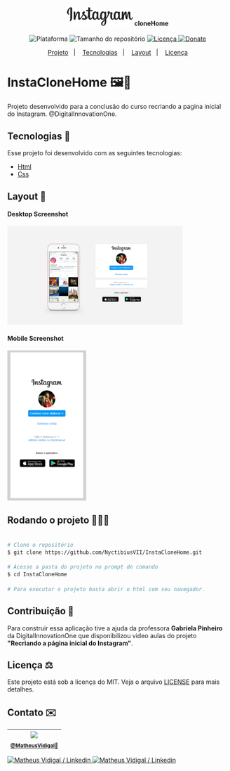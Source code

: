 <h4 align="center">
  <br>
    <img src="./.github/InstaCloneHomeLogo.png" width="150" heigh="150" alt="Instagram clone Home">
    cloneHome
</h4>
<p align="center">
  <img alt="Plataforma" src="https://img.shields.io/static/v1?label=Plataforma&message=Mobile/PC&color=ff69b4&labelColor=000000">
  <img alt="Tamanho do repositório" src="https://img.shields.io/github/repo-size/NyctibiusVII/InstaCloneHome?color=ff69b4&labelColor=000000">
  <a href="https://github.com/NyctibiusVII/InstaCloneHome/blob/master/LICENSE">
    <img alt="Licença" src="https://img.shields.io/static/v1?label=License&message=MIT&color=ff69b4&labelColor=000000">
  </a>
  <a href="https://picpay.me/Matheus_nyctibius_vii">
  <img alt="Donate" src="https://img.shields.io/static/v1?label=$&message=Donate&color=ff69b4&labelColor=000000">
  </a>
</p>
<p align="center">
  <a href="#InstaCloneHome-">Projeto</a>&nbsp;&nbsp;&nbsp;|&nbsp;&nbsp;&nbsp;
  <a href="#tecnologias-">Tecnologias</a>&nbsp;&nbsp;&nbsp;|&nbsp;&nbsp;&nbsp;
  <a href="#layout-">Layout</a>&nbsp;&nbsp;&nbsp;|&nbsp;&nbsp;&nbsp;
  <a href="#licença-%EF%B8%8F">Licença</a>
</p>

# InstaCloneHome 🖼🎨
Projeto desenvolvido para a conclusão do curso recriando a pagina inicial do Instagram. @DigitalInnovationOne.


## Tecnologias 🚀
Esse projeto foi desenvolvido com as seguintes tecnologias:

- [Html](https://pt.wikipedia.org/wiki/HTML)
- [Css](https://pt.wikipedia.org/wiki/Cascading_Style_Sheets)

## Layout 🚧
#### Desktop Screenshot
<div>
<!-- Responsive, 1366 x 768, 50% (Lenovo Ideapad 310)-->
   <img src="./.github/desktop-insta.png" width="400px">
</div>

#### Mobile Screenshot
<div>
<!-- Responsive, 360 x 720, 50% (Moto G6 Play)-->
   <img src="./.github/mobile-insta-p-readme.png" width="180">
</div>

## Rodando o projeto 🚴🏻‍♂️

```bash

# Clone o repositório
$ git clone https://github.com/NyctibiusVII/InstaCloneHome.git

# Acesse a pasta do projeto no prompt de comando
$ cd InstaCloneHome

# Para executar o projeto basta abrir o html com seu navegador.
```

## Contribuição 💭
Para construir essa aplicação tive a ajuda da professora **Gabriela Pinheiro** da DigitalInnovationOne que disponibilizou video aulas do projeto **"Recriando a página inicial do Instagram"**.

## Licença ⚖️
Este projeto está sob a licença do MIT. Veja o arquivo [LICENSE](https://github.com/NyctibiusVII/InstaCloneHome/blob/master/LICENSE) para mais detalhes.

## Contato ✉️
| <img src="https://user-images.githubusercontent.com/52816125/90341686-05b68880-dfd8-11ea-969c-70c9ce9d0278.jpg" width=100><br><sub><a href="https://www.instagram.com/nyctibius_vii/?hl=pt-br">@MatheusVidigal🦊</a></sub> |
| :---: |

<p align="left">
   <a href="https://www.linkedin.com/in/matheus-vidigal-nyctibiusvii/">
      <img alt="Matheus Vidigal / Linkedin" src="https://img.shields.io/badge/-Matheus Vidigal-000000?style=flat&logo=Linkedin&logoColor=ffffff" />
   </a>
   <a href="https://mail.google.com/mail/u/1/#inbox?compose=GTvVlcSGLCKpKJfwPsKKqzXBplKkGtCLvCQcFWdWxCxQFfkHzzjVkgzrMFPBgKBmWFHvrjrCsMqSH">
      <img alt="Matheus Vidigal / Linkedin" src="https://img.shields.io/badge/-Matheus Vidigal-ff69b4?style=flat&logo=Gmail&logoColor=ffffff" />
   </a>
</p>
